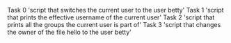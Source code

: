 Task 0 'script that switches the current user to the user betty'
Task 1 'script that prints the effective username of the current user'
Task 2 'script that prints all the groups the current user is part of'
Task 3 'script that changes the owner of the file hello to the user betty'
